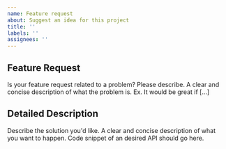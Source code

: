 ```yaml
---
name: Feature request
about: Suggest an idea for this project
title: ''
labels: ''
assignees: ''
---
```


## Feature Request

Is your feature request related to a problem? Please describe. A clear and
concise description of what the problem is. Ex. It would be great if [...]

## Detailed Description

Describe the solution you'd like. A clear and concise description of what you
want to happen. Code snippet of an desired API should go here.
